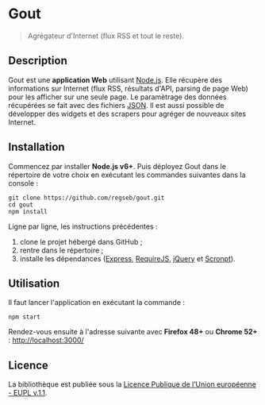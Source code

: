 # Gout

> Agrégateur d'Internet (flux RSS et tout le reste).

## Description

Gout est une **application Web** utilisant [Node.js](//nodejs.org/). Elle
récupère des informations sur Internet (flux RSS, résultats d'API, parsing de
page Web) pour les afficher sur une seule page. Le paramètrage des données
récupérées se fait avec des fichiers
[JSON](http://www.json.org/json-fr.html "JavaScript Object Notation"). Il est
aussi possible de développer des widgets et des scrapers pour agréger de
nouveaux sites Internet.

## Installation

Commencez par installer **Node.js v6+**. Puis déployez Gout dans le répertoire
de votre choix en exécutant les commandes suivantes dans la console :

```shell
git clone https://github.com/regseb/gout.git
cd gout
npm install
```

Ligne par ligne, les instructions précédentes :

1. clone le projet hébergé dans GitHub ;
2. rentre dans le répertoire ;
3. installe les dépendances ([Express](http://expressjs.com),
   [RequireJS](http://requirejs.org), [jQuery](//jquery.com) et
   [Scronpt](//regseb.github.io/scronpt/)).

## Utilisation

Il faut lancer l'application en exécutant la commande :

```shell
npm start
```

Rendez-vous ensuite à l'adresse suivante avec **Firefox 48+** ou
**Chrome 52+** : <http://localhost:3000/>

## Licence

La bibliothèque est publiée sous la [Licence Publique de l’Union européenne -
EUPL v.1.1](//joinup.ec.europa.eu/software/page/eupl/licence-eupl).

